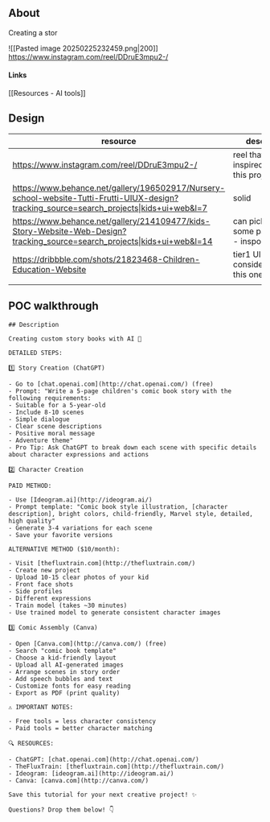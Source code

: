 ## About 
Creating a stor

![[Pasted image 20250225232459.png|200]] 
https://www.instagram.com/reel/DDruE3mpu2-/

#### Links
[[Resources - AI tools]]
## Design 

| resource                                                                                                                                   | desc                            |
| ------------------------------------------------------------------------------------------------------------------------------------------ | ------------------------------- |
| https://www.instagram.com/reel/DDruE3mpu2-/                                                                                                | reel that inspired this project |
| https://www.behance.net/gallery/196502917/Nursery-school-website-Tutti-Frutti-UIUX-design?tracking_source=search_projects\|kids+ui+web&l=7 | solid                           |
| https://www.behance.net/gallery/214109477/kids-Story-Website-Web-Design?tracking_source=search_projects\|kids+ui+web&l=14                  | can pick some part - inspo      |
| https://dribbble.com/shots/21823468-Children-Education-Website                                                                             | tier1 UI - considering this one |
|                                                                                                                                            |                                 |
## POC walkthrough
```
## Description

Creating custom story books with AI 🎨

DETAILED STEPS:

1️⃣ Story Creation (ChatGPT)

- Go to [chat.openai.com](http://chat.openai.com/) (free)
- Prompt: "Write a 5-page children's comic book story with the following requirements:
- Suitable for a 5-year-old
- Include 8-10 scenes
- Simple dialogue
- Clear scene descriptions
- Positive moral message
- Adventure theme"
- Pro Tip: Ask ChatGPT to break down each scene with specific details about character expressions and actions

2️⃣ Character Creation

PAID METHOD:

- Use [Ideogram.ai](http://ideogram.ai/)
- Prompt template: "Comic book style illustration, [character description], bright colors, child-friendly, Marvel style, detailed, high quality"
- Generate 3-4 variations for each scene
- Save your favorite versions

ALTERNATIVE METHOD ($10/month):

- Visit [thefluxtrain.com](http://thefluxtrain.com/)
- Create new project
- Upload 10-15 clear photos of your kid
- Front face shots
- Side profiles
- Different expressions
- Train model (takes ~30 minutes)
- Use trained model to generate consistent character images

3️⃣ Comic Assembly (Canva)

- Open [Canva.com](http://canva.com/) (free)
- Search "comic book template"
- Choose a kid-friendly layout
- Upload all AI-generated images
- Arrange scenes in story order
- Add speech bubbles and text
- Customize fonts for easy reading
- Export as PDF (print quality)

⚠️ IMPORTANT NOTES:

- Free tools = less character consistency
- Paid tools = better character matching

🔍 RESOURCES:

- ChatGPT: [chat.openai.com](http://chat.openai.com/)
- TheFluxTrain: [thefluxtrain.com](http://thefluxtrain.com/)
- Ideogram: [ideogram.ai](http://ideogram.ai/)
- Canva: [canva.com](http://canva.com/)

Save this tutorial for your next creative project! ✨

Questions? Drop them below! 👇
```


